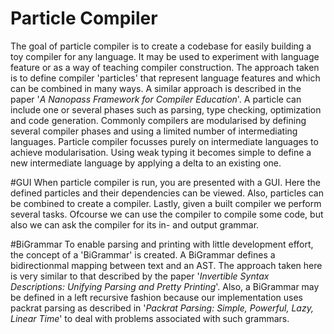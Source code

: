 Particle Compiler
===============

The goal of particle compiler is to create a codebase for easily building a toy compiler for any language. It may be used to experiment with language feature or as a way of teaching compiler construction. The approach taken is to define compiler 'particles' that represent language features and which can be combined in many ways. A similar approach is described in the paper '*A Nanopass Framework for Compiler Education*'. A particle can include one or several phases such as parsing, type checking, optimization and code generation. Commonly compilers are modularised by defining several compiler phases and using a limited number of intermediating languages. Particle compiler focusses purely on intermediate languages to achieve modularisation. Using weak typing it becomes simple to define a new intermediate language by applying a delta to an existing one.

#GUI
When particle compiler is run, you are presented with a GUI. Here the defined particles and their dependencies can be viewed. Also, particles can be combined to create a compiler. Lastly, given a built compiler we perform several tasks. Ofcourse we can use the compiler to compile some code, but also we can ask the compiler for its in- and output grammar.

#BiGrammar
To enable parsing and printing with little development effort, the concept of a 'BiGrammar' is created. A BiGrammar defines a bidirectionmal mapping between text and an AST. The approach taken here is very similar to that described by the paper '*Invertible Syntax Descriptions: Unifying Parsing and Pretty Printing*'. Also, a BiGrammar may be defined in a left recursive fashion because our implementation uses packrat parsing as described in '*Packrat Parsing: Simple, Powerful, Lazy, Linear Time*' to deal with problems associated with such grammars.